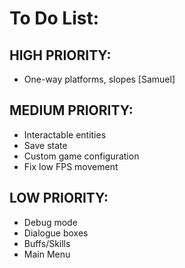 # To Do List: #

## HIGH PRIORITY: ##
* One-way platforms, slopes [Samuel]

## MEDIUM PRIORITY: ##
* Interactable entities
* Save state
* Custom game configuration
* Fix low FPS movement

## LOW PRIORITY: ##
* Debug mode
* Dialogue boxes
* Buffs/Skills
* Main Menu